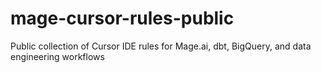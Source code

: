 # mage-cursor-rules-public
Public collection of Cursor IDE rules for Mage.ai, dbt, BigQuery, and data engineering workflows

